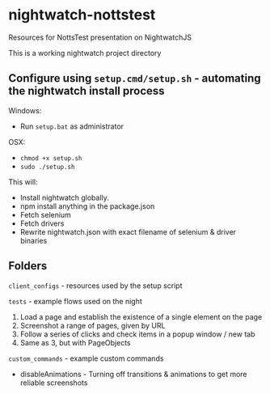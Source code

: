 # nightwatch-nottstest
Resources for NottsTest presentation on NightwatchJS

This is a working nightwatch project directory 

## Configure using `setup.cmd/setup.sh` - automating the nightwatch install process

Windows: 
* Run `setup.bat` as administrator

OSX: 
* `chmod +x setup.sh`
* `sudo ./setup.sh`

This will:
* Install nightwatch globally.
* npm install anything in the package.json
* Fetch selenium
* Fetch drivers
* Rewrite nightwatch.json with exact filename of selenium & driver binaries

## Folders

`client_configs` - resources used by the setup script

`tests` - example flows used on the night

1. Load a page and establish the existence of a single element on the page
2. Screenshot a range of pages, given by URL
3. Follow a series of clicks and check items in a popup window / new tab
4. Same as 3, but with PageObjects

`custom_commands` - example custom commands

* disableAnimations - Turning off transitions & animations to get more reliable screenshots

